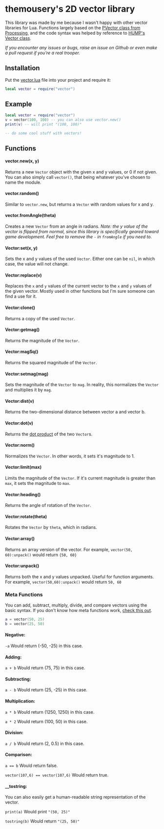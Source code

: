 # themousery's 2D vector library

This library was made by me because I wasn't happy with other vector libraries for Lua. Functions largely based on the [PVector class from Processing](https://processing.org/reference/PVector.html), and the code syntax was helped by reference to [HUMP's Vector class](https://github.com/vrld/hump). 

_If you encounter any issues or bugs, raise an issue on Github or even make a pull request if you're a real trooper._

## Installation 

Put the [vector.lua](vector.lua?raw=1) file into your project and require it:

```lua
local vector = require("vector")
```

## Example
```lua
local vector = require("vector")
v = vector(100, 100) -- you can also use vector.new()
print(v) -- will print "(100, 100)"

-- do some cool stuff with vectors!
```

## Functions
#### vector.new(x, y)
Returns a new `Vector` object with the given x and y values, or 0 if not given. You can also simply call `vector()`, that being whatever you've chosen to name the module.

#### vector.random()
Similar to `vector.new`, but returns a `Vector` with random values for x and y.

#### vector.fromAngle(theta)
Creates a new `Vector` from an angle in radians. _Note: the y value of the vector is flipped from normal, since this library is specifically geared toward game development. Feel free to remove the `-` in `fromAngle` if you need to._

#### Vector:set(x, y)
Sets the x and y values of the used `Vector`. Either one can be `nil`, in which case, the value will not change.

#### Vector:replace(v)
Replaces the `x` and `y` values of the current vector to the `x` and `y` values of the given vector. Mostly used in other functions but I'm sure someone can find a use for it.

#### Vector:clone()
Returns a copy of the used `Vector`.

#### Vector:getmag()
Returns the magnitude of the `Vector`.

#### Vector:magSq()
Returns the squared magnitude of the `Vector`.

#### Vector:setmag(mag)
Sets the magnitude of the `Vector` to `mag`. In reality, this normalizes the `Vector` and multiplies it by `mag`.

#### Vector:dist(v)
Returns the two-dimensional distance between vector a and vector b.

#### Vector:dot(v)
Returns the [dot product](https://en.wikipedia.org/wiki/Dot_product) of the two `Vector`s.

#### Vector:norm()
Normalizes the `Vector`. In other words, it sets it's magnitude to 1.

#### Vector:limit(max)
Limits the magnitude of the `Vector`. If it's current magnitude is greater than `max`, it sets the magnitude to `max`.

#### Vector:heading()
Returns the angle of rotation of the `Vector`.

#### Vector:rotate(theta)
Rotates the `Vector` by `theta`, which in radians.

#### Vector:array()
Returns an array version of the vector. For example, `vector(50, 60):unpack()` would return `{50, 60}`

#### Vector:unpack()
Returns both the x and y values unpacked. Useful for function arguments. For example, `vector(50,60):unpack()` would return `50, 60`

### Meta Functions
You can add, subtract, multiply, divide, and compare vectors using the basic syntax.
If you don't know how meta functions work, [check this out](http://lua-users.org/wiki/MetatableEvents).

```lua
a = vector(50, 25)
b = vector(25, 50)
```
#### Negative:
`-a` Would return (-50, -25) in this case.

#### Adding:
`a + b` Would return (75, 75) in this case.

#### Subtracting:
`a - b` Would return (25, -25) in this case.

#### Multiplication:
`a * b` Would return (1250, 1250) in this case.

`a * 2` Would return (100, 50) in this case.

#### Division:
`a / b` Would return (2, 0.5) in this case.

#### Comparison:
`a == b` Would return false.

`vector(107,6) == vector(107,6)` Would return true.

#### \_\_tostring:
You can also easily get a human-readable string representation of the vector.

`print(a)` Would print `"(50, 25)"`

`tostring(b)` Would return `"(25, 50)"`